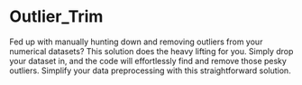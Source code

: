 # Outlier_Trim
Fed up with manually hunting down and removing outliers from your numerical datasets? 
This solution does the heavy lifting for you. Simply drop your dataset in, and the code will effortlessly find and remove those pesky outliers. 
Simplify your data preprocessing with this straightforward solution.
